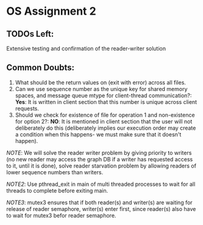 # OS Assignment 2

## TODOs Left:
Extensive testing and confirmation of the reader-writer solution

## Common Doubts:
1. What should be the return values on (exit with error) across all files.
2. Can we use sequence number as the unique key for shared memory spaces, and message queue mtype for client-thread communication?: **Yes**: It is written in client section that this number is unique across client requests.
3. Should we check for existence of file for operation 1 and non-existence for option 2?: **NO**: It is mentioned in client section that the user will not deliberately do this (deliberately implies our execution order may create a condition when this happens- we must make sure that it doesn't happen).

*NOTE*: We will solve the reader writer problem by giving priority to writers (no new reader may access the graph DB if a writer has requested access to it, until it is done), solve reader starvation problem by allowing readers of lower sequence numbers than writers.

*NOTE2*: Use pthread_exit in main of multi threaded processes to wait for all threads to complete before exiting main.

*NOTE3*: mutex3 ensures that if both reader(s) and writer(s) are waiting for release of reader semaphore, writer(s) enter first, since reader(s) also have to wait for mutex3 befor reader semaphore.